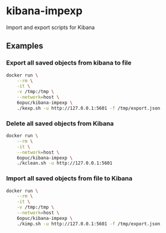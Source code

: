 # kibana-impexp
Import and export scripts for Kibana

## Examples

### Export all saved objects from kibana to file
```bash
docker run \
	--rm \
	-it \
	-v /tmp:/tmp \
	--network=host \
	6opuc/kibana-impexp \
	./kexp.sh -u http://127.0.0.1:5601 -f /tmp/export.json
```

### Delete all saved objects from Kibana
```bash
docker run \
	--rm \
	-it \
	--network=host \
	6opuc/kibana-impexp \
	./kclean.sh -u http://127.0.0.1:5601
```

### Import all saved objects from file to Kibana
```bash
docker run \
	--rm \
	-it \
	-v /tmp:/tmp \
	--network=host \
	6opuc/kibana-impexp \
	./kimp.sh -u http://127.0.0.1:5601 -f /tmp/export.json
```
